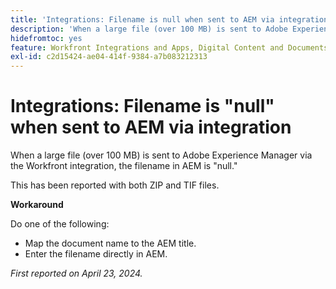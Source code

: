 ```yaml
---
title: 'Integrations: Filename is null when sent to AEM via integration'
description: 'When a large file (over 100 MB) is sent to Adobe Experience Manager via the Workfront integration, the filename in AEM is null. '
hidefromtoc: yes
feature: Workfront Integrations and Apps, Digital Content and Documents
exl-id: c2d15424-ae04-414f-9384-a7b083212313
---
```

# Integrations: Filename is "null" when sent to AEM via integration

When a large file (over 100 MB) is sent to Adobe Experience Manager via the Workfront integration, the filename in AEM is "null." 

This has been reported with both ZIP and TIF files.

**Workaround**

Do one of the following:

* Map the document name to the AEM title.
* Enter the filename directly in AEM.

_First reported on April 23, 2024._

